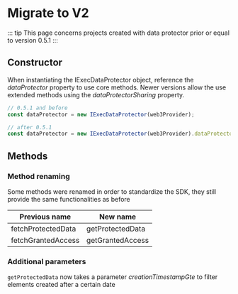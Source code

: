 # Migrate to V2

::: tip
This page concerns projects created with data protector prior or equal to version 0.5.1
:::

## Constructor

When instantiating the IExecDataProtector object, reference the _dataProtector_ property to use core methods. Newer versions allow the use extended methods using the _dataProtectorSharing_ property.

```js
// 0.5.1 and before
const dataProtector = new IExecDataProtector(web3Provider);

// after 0.5.1
const dataProtector = new IExecDataProtector(web3Provider).dataProtector;
```

## Methods

### Method renaming

Some methods were renamed in order to standardize the SDK, they still provide the same functionalities as before

| Previous name      | New name         |
| ------------------ | ---------------- |
| fetchProtectedData | getProtectedData |
| fetchGrantedAccess | getGrantedAccess |

### Additional parameters

`getProtectedData` now takes a parameter _creationTimestampGte_ to filter elements created after a certain date
